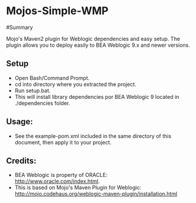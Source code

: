 Mojos-Simple-WMP
================

#Summary

Mojo's Maven2 plugin for Weblogic dependencies and easy setup.
The plugin allows you to deploy easily to BEA Weblogic 9.x and newer versions.

Setup
--------
- Open Bash/Command Prompt.
- cd into directory where you extracted the project.
- Run setup.bat.
- This will install library dependencies por BEA Weblogic 9 located in ./dependencies folder.

Usage:
--------
- See the example-pom.xml included in the same directory of this document, then apply it to 
your project.

Credits: 
--------

- BEA Weblogic is property of ORACLE: http://www.oracle.com/index.html.
- This is based on Mojo's Maven Plugin for Weblogic: http://mojo.codehaus.org/weblogic-maven-plugin/installation.html